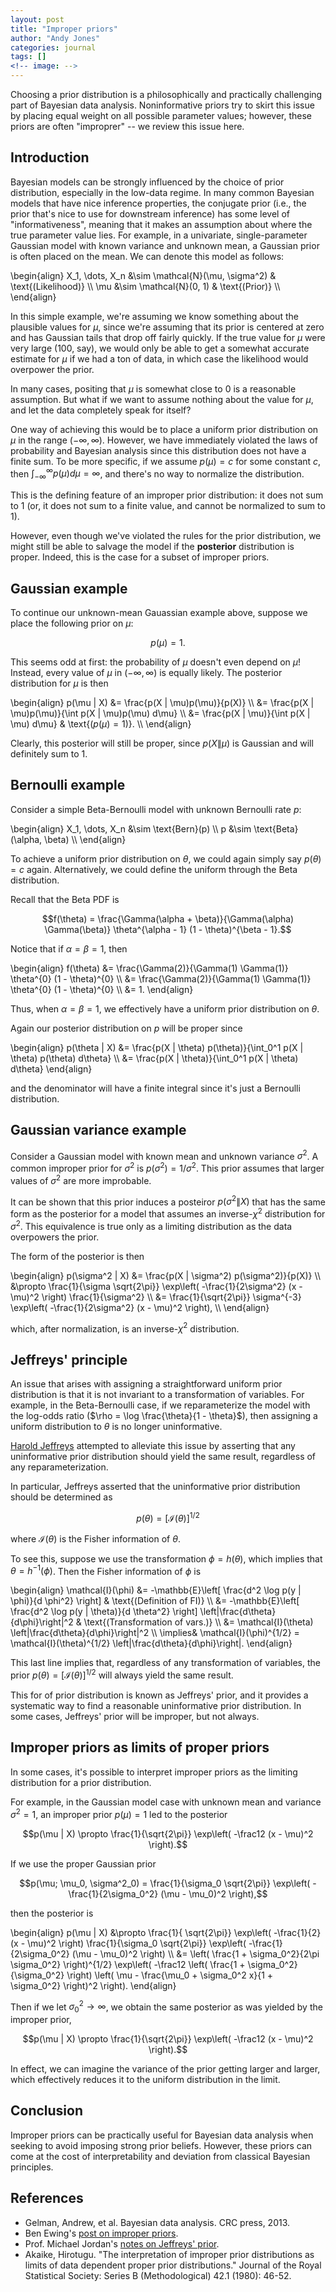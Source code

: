 ```yaml
---
layout: post
title: "Improper priors"
author: "Andy Jones"
categories: journal
tags: []
<!-- image: -->
---
```



Choosing a prior distribution is a philosophically and practically challenging part of Bayesian data analysis. Noninformative priors try to skirt this issue by placing equal weight on all possible parameter values; however, these priors are often "improprer" -- we review this issue here.

## Introduction

Bayesian models can be strongly influenced by the choice of prior distribution, especially in the low-data regime. In many common Bayesian models that have nice inference properties, the conjugate prior (i.e., the prior that's nice to use for downstream inference) has some level of "informativeness", meaning that it makes an assumption about where the true parameter value lies. For example, in a univariate, single-parameter Gaussian model with known variance and unknown mean, a Gaussian prior is often placed on the mean. We can denote this model as follows:

\begin{align} X_1, \dots, X_n &\sim \mathcal{N}(\mu, \sigma^2) & \text{(Likelihood)} \\\ \mu &\sim \mathcal{N}(0, 1) & \text{(Prior)} \\\ \end{align}

In this simple example, we're assuming we know something about the plausible values for $\mu$, since we're assuming that its prior is centered at zero and has Gaussian tails that drop off fairly quickly. If the true value for $\mu$ were very large (100, say), we would only be able to get a somewhat accurate estimate for $\mu$ if we had a ton of data, in which case the likelihood would overpower the prior.

In many cases, positing that $\mu$ is somewhat close to $0$ is a reasonable assumption. But what if we want to assume nothing about the value for $\mu$, and let the data completely speak for itself?

One way of achieving this would be to place a uniform prior distribution on $\mu$ in the range $(-\infty, \infty)$. However, we have immediately violated the laws of probability and Bayesian analysis since this distribution does not have a finite sum. To be more specific, if we assume $p(\mu) = c$ for some constant $c$, then $\int_{-\infty}^\infty p(\mu) d\mu = \infty$, and there's no way to normalize the distribution.

This is the defining feature of an improper prior distribution: it does not sum to 1 (or, it does not sum to a finite value, and cannot be normalized to sum to 1).

However, even though we've violated the rules for the prior distribution, we might still be able to salvage the model if the **posterior** distribution is proper. Indeed, this is the case for a subset of improper priors.

## Gaussian example

To continue our unknown-mean Gauassian example above, suppose we place the following prior on $\mu$: 

$$p(\mu) = 1.$$

This seems odd at first: the probability of $\mu$ doesn't even depend on $\mu$! Instead, every value of $\mu$ in $(-\infty, \infty)$ is equally likely. The posterior distribution for $\mu$ is then

\begin{align} p(\mu \| X) &= \frac{p(X \| \mu)p(\mu)}{p(X)} \\\ &= \frac{p(X \| \mu)p(\mu)}{\int p(X \| \mu)p(\mu) d\mu} \\\ &= \frac{p(X \| \mu)}{\int p(X \| \mu) d\mu} & \text{($p(\mu) = 1$)}. \\\ \end{align}

Clearly, this posterior will still be proper, since $p(X \| \mu)$ is Gaussian and will definitely sum to 1.

## Bernoulli example

Consider a simple Beta-Bernoulli model with unknown Bernoulli rate $p$:

\begin{align} X_1, \dots, X_n &\sim \text{Bern}(p) \\\ p &\sim \text{Beta}(\alpha, \beta) \\\ \end{align}

To achieve a uniform prior distribution on $\theta$, we could again simply say $p(\theta) = c$ again. Alternatively, we could define the uniform through the Beta distribution.

Recall that the Beta PDF is

$$f(\theta) = \frac{\Gamma(\alpha + \beta)}{\Gamma(\alpha) \Gamma(\beta)} \theta^{\alpha - 1} (1 - \theta)^{\beta - 1}.$$

Notice that if $\alpha = \beta = 1$, then

\begin{align} f(\theta) &= \frac{\Gamma(2)}{\Gamma(1) \Gamma(1)} \theta^{0} (1 - \theta)^{0} \\\ &= \frac{\Gamma(2)}{\Gamma(1) \Gamma(1)} \theta^{0} (1 - \theta)^{0} \\\ &= 1. \end{align}

Thus, when $\alpha = \beta = 1$, we effectively have a uniform prior distribution on $\theta$.

Again our posterior distribution on $p$ will be proper since

\begin{align} p(\theta \| X) &= \frac{p(X \| \theta) p(\theta)}{\int_0^1 p(X \| \theta) p(\theta) d\theta} \\\ &= \frac{p(X \| \theta)}{\int_0^1 p(X \| \theta) d\theta} \end{align}

and the denominator will have a finite integral since it's just a Bernoulli distribution.

## Gaussian variance example

Consider a Gaussian model with known mean and unknown variance $\sigma^2$. A common improper prior for $\sigma^2$ is $p(\sigma^2) = 1/\sigma^2$. This prior assumes that larger values of $\sigma^2$ are more improbable.

It can be shown that this prior induces a posteiror $p(\sigma^2 \| X)$ that has the same form as the posterior for a model that assumes an inverse-$\chi^2$ distribution for $\sigma^2$. This equivalence is true only as a limiting distribution as the data overpowers the prior.

The form of the posterior is then

\begin{align} p(\sigma^2 \| X) &= \frac{p(X \| \sigma^2) p(\sigma^2)}{p(X)} \\\ &\propto \frac{1}{\sigma \sqrt{2\pi}} \exp\left( -\frac{1}{2\sigma^2} (x - \mu)^2 \right) \frac{1}{\sigma^2} \\\ &= \frac{1}{\sqrt{2\pi}} \sigma^{-3} \exp\left( -\frac{1}{2\sigma^2} (x - \mu)^2 \right), \\\ \end{align}

which, after normalization, is an inverse-$\chi^2$ distribution.

## Jeffreys' principle

An issue that arises with assigning a straightforward uniform prior distribution is that it is not invariant to a transformation of variables. For example, in the Beta-Bernoulli case, if we reparameterize the model with the log-odds ratio ($\rho = \log \frac{\theta}{1 - \theta}$), then assigning a uniform distribution to $\theta$ is no longer uninformative.

[Harold Jeffreys](https://www.wikiwand.com/en/Harold_Jeffreys) attempted to alleviate this issue by asserting that any uninformative prior distribution should yield the same result, regardless of any reparameterization. 

In particular, Jeffreys asserted that the uninformative prior distribution should be determined as 

$$p(\theta) = [\mathcal{I}(\theta)]^{1/2}$$

where $\mathcal{I}(\theta)$ is the Fisher information of $\theta$.

To see this, suppose we use the transformation $\phi = h(\theta)$, which implies that $\theta = h^{-1}(\phi)$. Then the Fisher information of $\phi$ is

\begin{align} \mathcal{I}(\phi) &= -\mathbb{E}\left[ \frac{d^2 \log p(y \| \phi)}{d \phi^2} \right] & \text{(Definition of FI)} \\\ &= -\mathbb{E}\left[ \frac{d^2 \log p(y \| \theta)}{d \theta^2} \right] \left\|\frac{d\theta}{d\phi}\right\|^2 & \text{(Transformation of vars.)} \\\ &= \mathcal{I}(\theta) \left\|\frac{d\theta}{d\phi}\right\|^2 \\\ \implies& \mathcal{I}(\phi)^{1/2} = \mathcal{I}(\theta)^{1/2} \left\|\frac{d\theta}{d\phi}\right\|. \end{align}

This last line implies that, regardless of any transformation of variables, the prior $p(\theta) = [\mathcal{I}(\theta)]^{1/2}$ will always yield the same result.

This for of prior distribution is known as Jeffreys' prior, and it provides a systematic way to find a reasonable uninformative prior distribution. In some cases, Jeffreys' prior will be improper, but not always.

## Improper priors as limits of proper priors

In some cases, it's possible to interpret improper priors as the limiting distribution for a prior distribution.

For example, in the Gaussian model case with unknown mean and variance $\sigma^2 = 1$, an improper prior $p(\mu) = 1$ led to the posterior

$$p(\mu | X) \propto \frac{1}{\sqrt{2\pi}} \exp\left( -\frac12 (x - \mu)^2 \right).$$

If we use the proper Gaussian prior 

$$p(\mu; \mu_0, \sigma^2_0) = \frac{1}{\sigma_0 \sqrt{2\pi}} \exp\left( -\frac{1}{2\sigma_0^2} (\mu - \mu_0)^2 \right),$$

then the posterior is

\begin{align} p(\mu \| X) &\propto \frac{1}{ \sqrt{2\pi}} \exp\left( -\frac{1}{2} (x - \mu)^2 \right) \frac{1}{\sigma_0 \sqrt{2\pi}} \exp\left( -\frac{1}{2\sigma_0^2} (\mu - \mu_0)^2 \right) \\\ &= \left( \frac{1 + \sigma_0^2}{2\pi \sigma_0^2} \right)^{1/2} \exp\left( -\frac12 \left( \frac{1 + \sigma_0^2}{\sigma_0^2} \right) \left( \mu - \frac{\mu_0 + \sigma_0^2 x}{1 + \sigma_0^2} \right)^2 \right). \end{align}

Then if we let $\sigma_0^2 \to \infty$, we obtain the same posterior as was yielded by the improper prior,

$$p(\mu | X) \propto \frac{1}{\sqrt{2\pi}} \exp\left( -\frac12 (x - \mu)^2 \right).$$

In effect, we can imagine the variance of the prior getting larger and larger, which effectively reduces it to the uniform distribution in the limit.


## Conclusion

Improper priors can be practically useful for Bayesian data analysis when seeking to avoid imposing strong prior beliefs. However, these priors can come at the cost of interpretability and deviation from classical Bayesian principles.

## References

- Gelman, Andrew, et al. Bayesian data analysis. CRC press, 2013.
- Ben Ewing's [post on improper priors](https://improperprior.com/post/2020/03/16/what-is-an-improper-prior/).
- Prof. Michael Jordan's [notes on Jeffreys' prior](https://people.eecs.berkeley.edu/~jordan/courses/260-spring10/lectures/lecture6.pdf).
- Akaike, Hirotugu. "The interpretation of improper prior distributions as limits of data dependent proper prior distributions." Journal of the Royal Statistical Society: Series B (Methodological) 42.1 (1980): 46-52.
